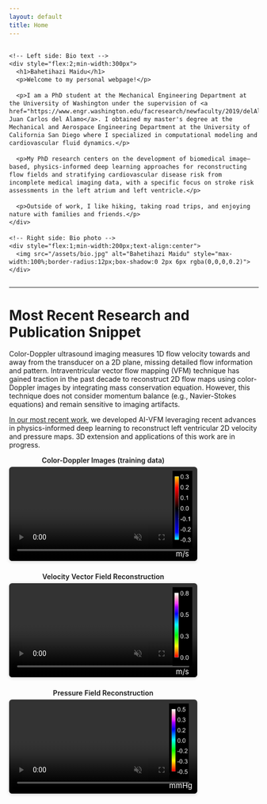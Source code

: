 ```yaml
---
layout: default
title: Home
---
```


<div style="width:100%;max-width:1500px;margin:0 auto">
  <div style="display:flex;align-items:flex-start;gap:20px;flex-wrap:wrap">

    <!-- Left side: Bio text -->
    <div style="flex:2;min-width:300px">
      <h1>Bahetihazi Maidu</h1>
      <p>Welcome to my personal webpage!</p>
  
      <p>I am a PhD student at the Mechanical Engineering Department at the University of Washington under the supervision of <a href="https://www.engr.washington.edu/facresearch/newfaculty/2019/delAlamo">Dr. Juan Carlos del Alamo</a>. I obtained my master's degree at the Mechanical and Aerospace Engineering Department at the University of California San Diego where I specialized in computational modeling and cardiovascular fluid dynamics.</p>
  
      <p>My PhD research centers on the development of biomedical image–based, physics-informed deep learning approaches for reconstructing flow fields and stratifying cardiovascular disease risk from incomplete medical imaging data, with a specific focus on stroke risk assessments in the left atrium and left ventricle.</p>
  
      <p>Outside of work, I like hiking, taking road trips, and enjoying nature with families and friends.</p>
    </div>
  
    <!-- Right side: Bio photo -->
    <div style="flex:1;min-width:200px;text-align:center">
      <img src="/assets/bio.jpg" alt="Bahetihazi Maidu" style="max-width:100%;border-radius:12px;box-shadow:0 2px 6px rgba(0,0,0,0.2)">
    </div>

  </div>
</div>

---

# Most Recent Research and Publication Snippet

Color-Doppler ultrasound imaging measures 1D flow velocity towards and away from the transducer on a 2D plane, missing detailed flow information and pattern. Intraventricular vector flow mapping (VFM) technique has gained traction in the past decade to reconstruct 2D flow maps using color-Doppler images by integrating mass conservation equation. However, this technique does not consider momentum balance (e.g., Navier-Stokes equations) and remain sensitive to imaging artifacts. 

<a href="https://doi.org/10.1016/j.compbiomed.2024.109476">In our most recent work</a>, we developed AI-VFM leveraging recent advances in physics-informed deep learning to reconstruct left ventricular 2D velocity and pressure maps. 3D extension and applications of this work are in progress.

<!-- Page-specific CSS -->
<style>
.video-row {
  display: flex;
  gap: 20px;
  flex-wrap: wrap;
  justify-content: flex-start;
}
.video-row video {
  width: 380px;          
  max-width: 100%;
  border-radius: 6px;    
  box-shadow: 0 2px 6px rgba(0,0,0,0.15); 
}
.video-container {
  position: relative;
  width: 380px; 
}

.video-title {
  text-align: center;
  font-weight: 600;
  margin-bottom: 5px;
}

.video-container video {
  width: 100%;
  border-radius: 6px;
  box-shadow: 0 2px 6px rgba(0,0,0,0.15);
}

/* Overlay figure container */
.overlay-figure {
  position: absolute;
  top: 30px;
  right: 10px;
  text-align: center;
}

/* Overlay image */
.overlay-figure img {
  width: 40px;  
  border-radius: 0;
  display: block;
}

/* Overlay caption */
.overlay-caption {
  margin-top: 2px;
  font-size: 15px;
  color: white;
  text-shadow: 0 0 3px rgba(0,0,0,0.7);
}
</style>

<div class="video-row">
  <div class="video-container">
    <div class="video-title">Color-Doppler Images (training data)</div>
    <video autoplay muted playsinline loop controls>
      <source src="/assets/VR_train.mp4" type="video/mp4">
    </video>
    <div class="overlay-figure">
      <img src="/assets/Dop_cbar.png" alt="Overlay figure">
      <div class="overlay-caption">m/s</div>
    </div>
  </div>

  <div class="video-container">
    <div class="video-title">Velocity Vector Field Reconstruction</div>
    <video autoplay muted playsinline loop controls>
      <source src="/assets/Vmag_pred.mp4" type="video/mp4">
    </video>
    <div class="overlay-figure">
      <img src="/assets/Vmag_cbar.png" alt="Overlay figure">
      <div class="overlay-caption">m/s</div>
    </div>
  </div>

  <div class="video-container">
    <div class="video-title">Pressure Field Reconstruction</div>
    <video autoplay muted playsinline loop controls>
      <source src="/assets/Pressure_pred.mp4" type="video/mp4">
    </video>
    <div class="overlay-figure">
      <img src="/assets/P_cbar.png" alt="Overlay figure">
      <div class="overlay-caption">mmHg</div>
    </div>
  </div>
</div>

<script>
document.addEventListener("DOMContentLoaded", () => {
  const videos = document.querySelectorAll(".video-container video");

  let readyCount = 0;
  videos.forEach(video => {
    // Count each video once when it's ready to play through
    const onReady = () => {
      video.removeEventListener("canplaythrough", onReady);
      readyCount++;
      if (readyCount === videos.length) {
        videos.forEach(v => v.currentTime = 0);
        videos.forEach(v => v.play().catch(() => {}));
      }
    };
    video.addEventListener("canplaythrough", onReady);
  });

  // Keep them in sync if the user pauses/plays one
  videos.forEach(video => {
    video.addEventListener("play", () => {
      videos.forEach(v => { if (v !== video && v.paused) v.play().catch(() => {}); });
    });
    video.addEventListener("pause", () => {
      videos.forEach(v => { if (v !== video && !v.paused) v.pause(); });
    });
  });

  // Restart all together when any one finishes (to keep loop sync)
  videos.forEach(video => {
    video.addEventListener("ended", () => {
      videos.forEach(v => {
        v.currentTime = 0;
        v.play().catch(() => {});
      });
    });
  });
});
</script>
